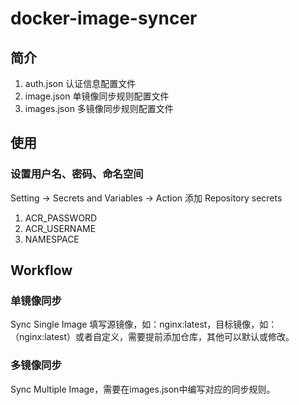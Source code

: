 # docker-image-syncer

## 简介
1. auth.json 认证信息配置文件
2. image.json 单镜像同步规则配置文件
3. images.json 多镜像同步规则配置文件

## 使用
### 设置用户名、密码、命名空间
Setting -> Secrets and Variables -> Action 
添加 Repository secrets
1. ACR_PASSWORD
2. ACR_USERNAME
3. NAMESPACE

## Workflow
### 单镜像同步

Sync Single Image 填写源镜像，如：nginx:latest，目标镜像，如：（nginx:latest）或者自定义，需要提前添加仓库，其他可以默认或修改。

### 多镜像同步

Sync Multiple Image，需要在images.json中编写对应的同步规则。



